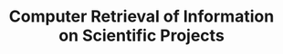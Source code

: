 ---
layout: default
contributors: NBER
description: The NIH CRISP (Computer Retrieval of Information on Scientific Projects)
  is a searchable database of federally funded biomedical research projects conducted
  at universities, hospitals, and other research institutions. This dataset has not
  been updated since 2007, but is relevant to historic research
last_edit: Fri, 03 Dec 2021 15:37:49 GMT
location: https://www.nber.org/research/data/computer-retrieval-information-scientific-projects
maintained_by: data@nber.org
slug: crisp
timeframe: 1972-1995
title: Computer Retrieval of Information on Scientific Projects
uuid: 0ab62e80-2e3a-4289-8abf-0995489f5f0c
---